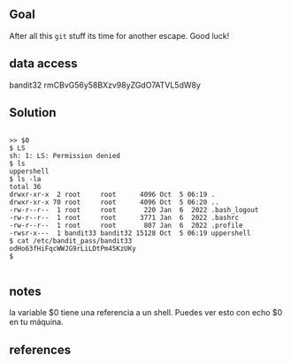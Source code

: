 
## Goal
After all this `git` stuff its time for another escape. Good luck!

## data access
bandit32
rmCBvG56y58BXzv98yZGdO7ATVL5dW8y

## Solution

```

>> $0
$ LS
sh: 1: LS: Permission denied
$ ls
uppershell
$ ls -la
total 36
drwxr-xr-x  2 root     root      4096 Oct  5 06:19 .
drwxr-xr-x 70 root     root      4096 Oct  5 06:20 ..
-rw-r--r--  1 root     root       220 Jan  6  2022 .bash_logout
-rw-r--r--  1 root     root      3771 Jan  6  2022 .bashrc
-rw-r--r--  1 root     root       807 Jan  6  2022 .profile
-rwsr-x---  1 bandit33 bandit32 15128 Oct  5 06:19 uppershell
$ cat /etc/bandit_pass/bandit33
odHo63fHiFqcWWJG9rLiLDtPm45KzUKy
$


```

## notes

la variable $0 tiene una referencia a un shell. Puedes ver esto con echo $0 en tu máquina.

## references


